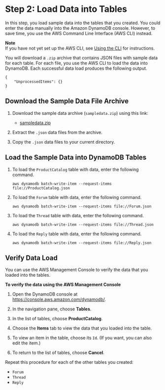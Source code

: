 # Step 2: Load Data into Tables<a name="SampleData.LoadData"></a>

In this step, you load sample data into the tables that you created\. You could enter the data manually into the Amazon DynamoDB console\. However, to save time, you use the AWS Command Line Interface \(AWS CLI\) instead\.

**Note**  
If you have not yet set up the AWS CLI, see [Using the CLI](Tools.CLI.md) for instructions\.

You will download a `.zip` archive that contains JSON files with sample data for each table\. For each file, you use the AWS CLI to load the data into DynamoDB\. Each successful data load produces the following output\.

```
{    
    "UnprocessedItems": {}
}
```

## Download the Sample Data File Archive<a name="SampleData.LoadData.DownloadArchive"></a>

1. Download the sample data archive \(`sampledata.zip`\) using this link:
   +  [sampledata\.zip](samples/sampledata.zip) 

1. Extract the `.json` data files from the archive\.

1. Copy the `.json` data files to your current directory\.

## Load the Sample Data into DynamoDB Tables<a name="SampleData.LoadData.LoadData"></a>

1. To load the `ProductCatalog` table with data, enter the following command\.

   `aws dynamodb batch-write-item --request-items file://ProductCatalog.json`

1. To load the `Forum` table with data, enter the following command\.

   `aws dynamodb batch-write-item --request-items file://Forum.json`

1. To load the `Thread` table with data, enter the following command\.

   `aws dynamodb batch-write-item --request-items file://Thread.json`

1. To load the `Reply` table with data, enter the following command\.

   `aws dynamodb batch-write-item --request-items file://Reply.json`

## Verify Data Load<a name="SampleData.Verify"></a>

You can use the AWS Management Console to verify the data that you loaded into the tables\.

**To verify the data using the AWS Management Console**

1. Open the DynamoDB console at [https://console\.aws\.amazon\.com/dynamodb/](https://console.aws.amazon.com/dynamodb/)\.

1. In the navigation pane, choose **Tables**\.

1. In the list of tables, choose **ProductCatalog**\.

1. Choose the **Items** tab to view the data that you loaded into the table\.

1. To view an item in the table, choose its `Id`\. \(If you want, you can also edit the item\.\)

1. To return to the list of tables, choose **Cancel**\.

Repeat this procedure for each of the other tables you created:
+ `Forum`
+ `Thread`
+ `Reply`